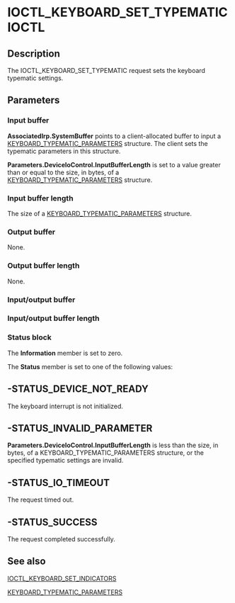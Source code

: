 # IOCTL_KEYBOARD_SET_TYPEMATIC IOCTL

## Description

The IOCTL_KEYBOARD_SET_TYPEMATIC request sets the keyboard typematic settings.

## Parameters

### Input buffer

**AssociatedIrp.SystemBuffer** points to a client-allocated buffer to input a [KEYBOARD_TYPEMATIC_PARAMETERS](https://learn.microsoft.com/windows/desktop/api/ntddkbd/ns-ntddkbd-keyboard_typematic_parameters) structure. The client sets the typematic parameters in this structure.

**Parameters.DeviceIoControl.InputBufferLength** is set to a value greater than or equal to the size, in bytes, of a [KEYBOARD_TYPEMATIC_PARAMETERS](https://learn.microsoft.com/windows/desktop/api/ntddkbd/ns-ntddkbd-keyboard_typematic_parameters) structure.

### Input buffer length

The size of a [KEYBOARD_TYPEMATIC_PARAMETERS](https://learn.microsoft.com/windows/desktop/api/ntddkbd/ns-ntddkbd-keyboard_typematic_parameters) structure.

### Output buffer

None.

### Output buffer length

None.

### Input/output buffer

### Input/output buffer length

### Status block

The **Information** member is set to zero.

The **Status** member is set to one of the following values:

## -STATUS_DEVICE_NOT_READY

The keyboard interrupt is not initialized.

## -STATUS_INVALID_PARAMETER

**Parameters.DeviceIoControl.InputBufferLength** is less than the size, in bytes, of a KEYBOARD_TYPEMATIC_PARAMETERS structure, or the specified typematic settings are invalid.

## -STATUS_IO_TIMEOUT

The request timed out.

## -STATUS_SUCCESS

The request completed successfully.

## See also

[IOCTL_KEYBOARD_SET_INDICATORS](https://learn.microsoft.com/windows/desktop/api/ntddkbd/ni-ntddkbd-ioctl_keyboard_set_indicators)

[KEYBOARD_TYPEMATIC_PARAMETERS](https://learn.microsoft.com/windows/desktop/api/ntddkbd/ns-ntddkbd-keyboard_typematic_parameters)